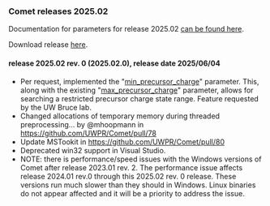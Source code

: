 ### Comet releases 2025.02

Documentation for parameters for release 2025.02 [can be found 
here](/Comet/parameters/parameters_202502/).

Download release [here](https://github.com/UWPR/Comet/releases).

#### release 2025.02 rev. 0 (2025.02.0), release date 2025/06/04

- Per request, implemented the "[min_precursor_charge](https://uwpr.github.io/Comet/parameters/parameters_202502/min_precursor_charge.html)" parameter.
This, along with the existing "[max_precursor_charge](https://uwpr.github.io/Comet/parameters/parameters_202502/max_precursor_charge.html)"
parameter, allows for searching a restricted precursor charge state range.  Feature requested by the UW Bruce lab.
- Changed allocations of temporary memory during threaded preprocessing… by @mhoopmann in https://github.com/UWPR/Comet/pull/78
- Update MSTookit in https://github.com/UWPR/Comet/pull/80
- Deprecated win32 support in Visual Studio.
- NOTE: there is performance/speed issues with the Windows versions of Comet after release 2023.01 rev. 2.
  The performance issue affects release 2024.01 rev.0 through this 2025.02 rev. 0 release.  These
  versions run much slower than they should in Windows. Linux binaries do not appear affected and
  it will be a priority to address the issue.
